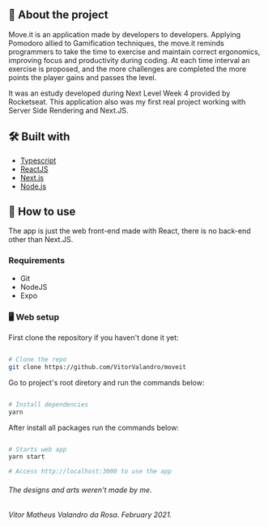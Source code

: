 ## 📃 About the project
Move.it is an application made by developers to developers. Applying Pomodoro allied to Gamification techniques, the move.it reminds programmers to take the time to exercise and maintain correct ergonomics, improving focus and productivity during coding. At each time interval an exercise is proposed, and the more challenges are completed the more points the player gains and passes the level.

It was an estudy developed during Next Level Week 4 provided by Rocketseat. This application also was my first real project working with Server Side Rendering and Next.JS.

## 🛠 Built with

- [Typescript](https://www.typescriptlang.org/)
- [ReactJS](https://reactjs.org/)
- [Next.js](https://nextjs.org/)
- [Node.js](https://nodejs.org/en/)

## 🚀 How to use

The app is just the web front-end made with React, there is no back-end other than Next.JS.

### Requirements

- Git
- NodeJS
- Expo


### 🖥 Web setup

First clone the repository if you haven't done it yet:

```bash

# Clone the repo
git clone https://github.com/VitorValandro/moveit

```

Go to project's root diretory and run the commands below:

```bash

# Install dependencies
yarn

```

After install all packages run the commands below:

```bash

# Starts web app
yarn start

# Access http://localhost:3000 to use the app

```

###### The designs and arts weren't made by me.

###### Vitor Matheus Valandro da Rosa. February 2021.
